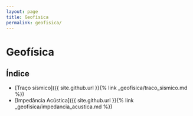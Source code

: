 ```yaml
---
layout: page
title: Geofísica
permalink: geofisica/
---
```


# Geofísica

## Índice
- [Traço sísmico]({{ site.github.url }}{% link _geofisica/traco_sismico.md %})
- [Impedância Acústica]({{ site.github.url }}{% link _geofisica/impedancia_acustica.md %})
